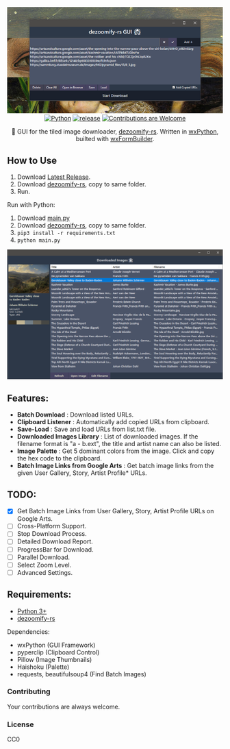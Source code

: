 <div align="center">
    <!--<h1>dezoomify-rs GUI 🦀</h1>-->
    <img alt="Main" src="imgs/ss_main.png" /><br>
    <a href="#"><img alt="Python" src="https://img.shields.io/badge/Python-gray?logo=python&style=flat-square&logoColor=Gainsboro" /></a>
    <a href="../../releases/latest"><img alt="release" src="https://img.shields.io/github/release/agmmnn/dezoomify-rs-gui.svg?style=flat-square" /></a>
    <a href="#Contributing"><img alt="Contributions are Welcome" src="https://img.shields.io/badge/keep-up--to--date-blue?logo=&style=flat-square" /></a>
<p>
🦀 GUI for the tiled image downloader, <a href="https://github.com/lovasoa/dezoomify-rs">dezoomify-rs</a>. Written in <a href="https://wxpython.org/">wxPython</a>, builted with <a href="https://github.com/wxFormBuilder/wxFormBuilder">wxFormBuilder</a>.
</p>
</div>

## How to Use

1. Download [Latest Release](../../releases/latest).
2. Download [dezoomify-rs](https://github.com/lovasoa/dezoomify-rs/releases), copy to same folder.
3. Run.

Run with Python:

1. Download [main.py](https://raw.githubusercontent.com/agmmnn/dezoomify-rs-gui/master/main.py)
2. Download [dezoomify-rs](https://github.com/lovasoa/dezoomify-rs/releases), copy to same folder.
3. `pip3 install -r requirements.txt`
4. `python main.py`

![Downloaded Images Library](imgs/ss_library.png "Downloaded Images Library")

## Features:

-   **Batch Download** : Download listed URLs.
-   **Clipboard Listener** : Automatically add copied URLs from clipboard.
-   **Save-Load** : Save and load URLs from list.txt file.
-   **Downloaded Images Library** : List of downloaded images. If the filename format is "a - b.ext", the title and artist name can also be listed.
-   **Image Palette** : Get 5 dominant colors from the image. Click and copy the hex code to the clipboard.
-   **Batch Image Links from Google Arts** : Get batch image links from the given User Gallery, Story, Artist Profile\* URLs.

## TODO:

-   [x] Get Batch Image Links from User Gallery, Story, Artist Profile URLs on Google Arts.
-   [ ] Cross-Platform Support.
-   [ ] Stop Download Process.
-   [ ] Detailed Download Report.
-   [ ] ProgressBar for Download.
-   [ ] Parallel Download.
-   [ ] Select Zoom Level.
-   [ ] Advanced Settings.

## Requirements:

-   [Python 3+](https://www.python.org/downloads/)
-   [dezoomify-rs](https://github.com/lovasoa/dezoomify-rs/releases)

Dependencies:

-   wxPython (GUI Framework)
-   pyperclip (Clipboard Control)
-   Pillow (Image Thumbnails)
-   Haishoku (Palette)
-   requests, beautifulsoup4 (Find Batch Images)

### Contributing

Your contributions are always welcome.

### License

CC0
